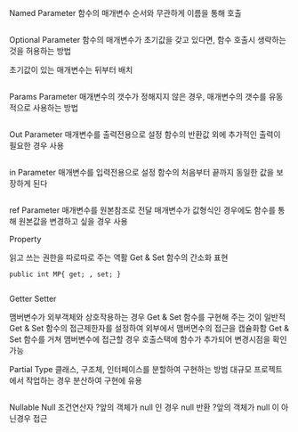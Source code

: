 <p>Named Parameter
함수의 매개변수 순서와 무관하게 이름을 통해 호출</p>
<p><img alt="" src="https://velog.velcdn.com/images/zxc0cc/post/0710d777-49ba-4c62-917d-9c8274e75d46/image.png" /></p>
<p>Optional Parameter
함수의 매개변수가 초기값을 갖고 있다면, 함수 호출시 생략하는 것을 허용하는 방법</p>
<p>초기값이 있는 매개변수는 뒤부터 배치</p>
<p><img alt="" src="https://velog.velcdn.com/images/zxc0cc/post/efee3f4d-6d4d-410f-8db9-04c7aee69dd0/image.png" /></p>
<p>Params Parameter
매개변수의 갯수가 정해지지 않은 경우, 매개변수의 갯수를 유동적으로 사용하는 방법</p>
<p><img alt="" src="https://velog.velcdn.com/images/zxc0cc/post/2ee22188-1eda-4dda-926c-888c70fab6bb/image.png" /></p>
<p>Out Parameter
매개변수를 출력전용으로 설정
함수의 반환값 외에 추가적인 출력이 필요한 경우 사용</p>
<p><img alt="" src="https://velog.velcdn.com/images/zxc0cc/post/a425988f-7d65-45fc-a975-8653b9926f20/image.png" /></p>
<p>in Parameter
매개변수를 입력전용으로 설정
함수의 처음부터 끝까지 동일한 값을 보장하게 된다</p>
<p><img alt="" src="https://velog.velcdn.com/images/zxc0cc/post/99961df8-c40f-4abd-b88b-21b8a562fe6f/image.png" /></p>
<p>ref Parameter
매개변수를 원본참조로 전달
매개변수가 값형식인 경우에도 함수를 통해 원본값을 변경하고 싶을 경우 사용</p>
<p>Property</p>
<p>읽고 쓰는 권한을 따로따로 주는 역활
Get &amp; Set 함수의 간소화 표현</p>
<pre><code>public int MP{ get; , set; }</code></pre><p><img alt="" src="https://velog.velcdn.com/images/zxc0cc/post/121fbb58-f4e2-4412-9fe7-42c9e11d19c8/image.png" /></p>
<p>Getter Setter</p>
<p>맴버변수가 외부객체와 상호작용하는 경우 Get &amp; Set 함수를 구현해 주는 것이 일반적
Get &amp; Set 함수의 접근제한자를 설정하여 외부에서 맴버면수의 접근을 캡슐화함
Get &amp; Set 함수를 거쳐 맴버변수에 접근할 경우 호출스택에 함수가 추가되어 변경시점을 확인 가능</p>
<p>Partial Type
클래스, 구조체, 인터페이스를 분할하여 구현하는 방범
대규모 프로젝트에서 작업하는 경우 분산하여 구현에 유용</p>
<p><img alt="" src="https://velog.velcdn.com/images/zxc0cc/post/f19193a7-1bb3-4688-b5a9-c84214e47b39/image.png" /></p>
<p>Nullable
Null 조건연산자
?앞의 객체가 null 인 경우 null 반환
?앞의 객체가 null 이 아닌경우 접근</p>
<p><img alt="" src="https://velog.velcdn.com/images/zxc0cc/post/33b1da6f-00bd-400f-a1ab-f69329e22d6d/image.png" /></p>
